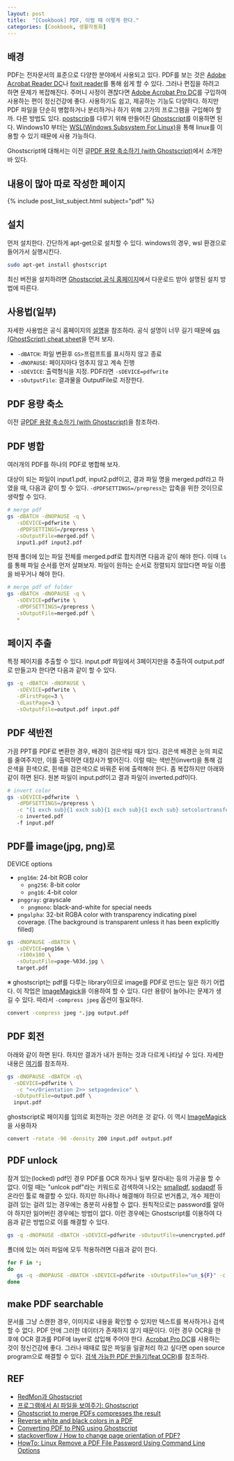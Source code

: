 ```yaml
---
layout: post
title:  "[Cookbook] PDF, 이럴 때 이렇게 한다."
categories: [Cookbook, 생활자동화]
---
```


## 배경

PDF는 전자문서의 표준으로 다양한 분야에서 사용되고 있다. PDF를 보는 것은 [Adobe Acrobat Reader DC](https://get.adobe.com/kr/reader/)나 [foxit reader](https://www.foxitsoftware.com/pdf-reader/)를 통해 쉽게 할 수 있다. 그러나 편집을 하려고 하면 문제가 복잡해진다. 주머니 사정이 괜찮다면 [Adobe Acrobat Pro DC](https://acrobat.adobe.com/kr/ko/free-trial-download.html)를 구입하여 사용하는 편이 정신건강에 좋다. 사용하기도 쉽고, 제공하는 기능도 다양하다. 하지만 PDF 파일을 단순히 병합하거나 분리하거나 하기 위해 고가의 프로그램을 구입해야 할까. 다른 방법도 있다. [postscrip](https://namu.wiki/w/%ED%8F%AC%EC%8A%A4%ED%8A%B8%EC%8A%A4%ED%81%AC%EB%A6%BD%ED%8A%B8)를 다루기 위해 만들어진 [Ghostscript](https://www.ghostscript.com/)를 이용하면 된다. Windows10 부터는 [WSL(Windows Subsystem For Linux)](https://docs.microsoft.com/ko-kr/windows/wsl/install-win10)을 통해 linux를 이용할 수 있기 때문에 사용 가능하다.

Ghostscript에 대해서는 이전 글[PDF 용량 축소하기 (with Ghostscript)]({{site.baseurl}}/blog/2018/08/31/PDF-%EC%9A%A9%EB%9F%89-%EC%B6%95%EC%86%8C%ED%95%98%EA%B8%B0)에서 소개한 바 있다.

## 내용이 많아 따로 작성한 페이지

{% include post_list_subject.html subject="pdf" %}

## 설치

먼저 설치한다. 간단하게 apt-get으로 설치할 수 있다. windows의 경우, wsl 환경으로 들어가서 실행시킨다.

```bash
sudo apt-get install ghostscript
```

최신 버전을 설치하려면 [Ghostscript 공식 홈페이지](https://www.ghostscript.com/)에서 다운로드 받아 설명된 설치 방법에 따른다.

## 사용법(일부)

자세한 사용법은 공식 홈페이지의 [설명](https://www.ghostscript.com/doc/current/Use.htm)을 참조하라. 공식 설명이 너무 길기 때문에 [gs (GhostScript) cheat sheet](http://flukylogs.blogspot.com/2012/08/gs-ghostscript-cheat-sheet.html)을 먼저 보자.

* `-dBATCH`: 파일 변환후 `GS>`프럼프트를 표시하지 않고 종료
* `-dNOPAUSE`: 페이지마다 멈추지 않고 계속 진행
* `-sDEVICE`: 출력형식을 지정. PDF라면 `-sDEVICE=pdfwrite`
* `-sOutputFile`: 결과물을 OutputFile로 저장한다.

## PDF 용량  축소

이전 글[PDF 용량 축소하기 (with Ghostscript)]({{site.baseurl}}/2018/08/31/PDF-%EC%9A%A9%EB%9F%89-%EC%B6%95%EC%86%8C%ED%95%98%EA%B8%B0)을 참조하라.

## PDF 병합

여러개의 PDF를 하나의 PDF로 병합해 보자.

대상이 되는 파일이 input1.pdf, input2.pdf이고, 결과 파일 명을 merged.pdf라고 하였을 때, 다음과 같이 할 수 있다. `-dPDFSETTINGS=/prepress`는 압축을 위한 것이므로 생략할 수 있다.

```bash
# merge pdf
gs -dBATCH -dNOPAUSE -q \
   -sDEVICE=pdfwrite \
   -dPDFSETTINGS=/prepress \
   -sOutputFile=merged.pdf \
   input1.pdf input2.pdf
```

현재 폴더에 있는 파일 전체를 merged.pdf로 합치려면 다음과 같이 해야 한다. 이때 `ls`를 통해 파일 순서를 먼저 살펴보자. 파일이 원하는 순서로 정렬되지 않았다면 파일 이름을 바꾸거나 해야 한다.

```bash
# merge pdf of folder
gs -dBATCH -dNOPAUSE -q \
   -sDEVICE=pdfwrite \
   -dPDFSETTINGS=/prepress \
   -sOutputFile=merged.pdf \
   *
```

## 페이지 추출

특정 페이지를 추출할 수 있다. input.pdf 파일에서 3페이지만을 추출하여 output.pdf로 만들고자 한다면 다음과 같이 할 수 있다.

```bash
gs -q -dBATCH -dNOPAUSE \
   -sDEVICE=pdfwrite \
   -dFirstPage=3 \
   -dLastPage=3 \
   -sOutputFile=output.pdf input.pdf
```

## PDF 색반전

가끔 PPT를 PDF로 변환한 경우, 배경이 검은색일 때가 있다. 검은색 배경은 눈의 피로를 줄여주지만, 이를 출력하면 대참사가 벌어진다. 이럴 때는 색반전(invert)을 통해 검은색을 흰색으로, 흰색을 검은색으로 바꿔준 뒤에 출력해야 한다. 좀 복잡하지만 아래와 같이 하면 된다. 원본 파일이 input.pdf이고 결과 파일이 inverted.pdf이다.

```bash
# invert color
gs -sDEVICE=pdfwrite  \
   -dPDFSETTINGS=/prepress \
   -c "{1 exch sub}{1 exch sub}{1 exch sub}{1 exch sub} setcolortransfer" \
   -o inverted.pdf
   -f input.pdf
```

## PDF를 image(jpg, png)로

DEVICE options
* `png16m`: 24-bit RGB color
  * `png256`: 8-bit color
  * `png16`: 4-bit color
* `pnggray`: grayscale
  * `pngmono`: black-and-white for special needs
* `pngalpha`: 32-bit RGBA color with transparency indicating pixel coverage. (The background is transparent unless it has been explicitly filled)

```bash
gs -dNOPAUSE -dBATCH \
   -sDEVICE=png16m \
   -r100x100 \
   -sOutputFile=page-%03d.jpg \
   target.pdf
```

※ ghostscript는 pdf를 다루는 library이므로 image를 PDF로 만드는 일은 하기 어렵다. 이 작업은 [ImageMagick](https://imagemagick.org/index.php)을 이용하여 할 수 있다. 다만 용량이 늘어나는 문제가 생길 수 있다. 따라서 `-compress jpeg` 옵션이 필요하다.

```bash
convert -compress jpeg *.jpg output.pdf
```

## PDF 회전

아래와 같이 하면 된다. 하지만 결과가 내가 원하는 것과 다르게 나타날 수 있다. 자세한 내용은 [여기](https://stackoverflow.com/a/3108179)를 참조하자.

```bash
gs -dNOPAUSE -dBATCH -q\
  -sDEVICE=pdfwrite \
   -c "<</Orientation 2>> setpagedevice" \
  -sOutputFile=output.pdf \
  input.pdf
```

ghostscript로 페이지를 임의로 회전하는 것은 어려운 것 같다. 이 역시 [ImageMagick](https://imagemagick.org/index.php)을 사용하자

```bash
convert -rotate -90 -density 200 input.pdf output.pdf
```

## PDF unlock

잠겨 있는(locked) pdf인 경우 PDF를 OCR 하거나 일부 잘라내는 등의 가공을 할 수 없다. 이럴 때는 "unlcok pdf"라는 키워드로 검색하여 나오는 [smallpdf](https://smallpdf.com/kr/unlock-pdf), [sodapdf](https://www.sodapdf.com/ko/unlock-pdf/) 등 온라인 툴로 해결할 수 있다. 하지만 하나하나 해결해야 하므로 번거롭고, 개수 제한이 걸려 있는 걸려 있는 경우에는 충분히 사용할 수 없다. 원칙적으로는 password를 알아야 하지만 잃어버린 경우에는 방법이 없다. 이런 경우에는 Ghostscript를 이용하여 다음과 같은 방법으로 이를 해결할 수 있다. 

```bash
gs -q -dNOPAUSE -dBATCH -sDEVICE=pdfwrite -sOutputFile=unencrypted.pdf -c .setpdfwrite -f encrypted.pdf
```

폴더에 있는 여러 파일에 모두 적용하려면 다음과 같이 한다.

```bash
for F in *;
do
   gs -q -dNOPAUSE -dBATCH -sDEVICE=pdfwrite -sOutputFile="un_${F}" -c .setpdfwrite -f "${F}"
done
```

## make PDF searchable 

문서를 그냥 스캔한 경우, 이미지로 내용을 확인할 수 있지만 텍스트를 복사하거나 검색할 수 없다. PDF 안에 그러한 데이터가 존재하지 않기 때문이다. 이런 경우 OCR을 한 후에 OCR 결과를 PDF에 layer로 삽입해 주어야 한다. [Acrobat Pro DC](https://acrobat.adobe.com/kr/ko/acrobat.html)를 사용하는 것이 정신건강에 좋다. 그러나 때때로 많은 파일을 일괄처리 하고 싶다면 open source program으로 해결할 수 있다. [검색 가능한 PDF 만들기(feat OCR)]({{site.baseurl}}/2019/07/08/Build-searchable-pdf)를 참조하라.

## REF

* [RedMon과 Ghostscript](http://chitchat2014.blogspot.com/2014/07/redmon-ghostscript.html)
* [프로그램에서 AI 파일을 보여주기: Ghostscript](http://blog.devquest.co.kr/imp/305)
* [Ghostscript to merge PDFs compresses the result](https://stackoverflow.com/questions/8158584/ghostscript-to-merge-pdfs-compresses-the-result)
* [Reverse white and black colors in a PDF](https://stackoverflow.com/questions/30284327/reverse-white-and-black-colors-in-a-pdf)
* [Converting PDF to PNG using Ghostscript](https://www.opentechguides.com/how-to/article/tools/42/pdf-to-pnf.html)
* [stackoverflow / How to change page orientation of PDF?](https://stackoverflow.com/a/3108179)
* [HowTo: Linux Remove a PDF File Password Using Command Line Options](https://www.cyberciti.biz/faq/removing-password-from-pdf-on-linux/)
